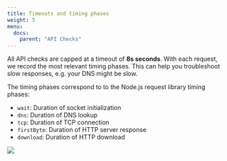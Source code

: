 ```yaml
---
title: Timeouts and timing phases
weight: 5
menu:
  docs:
    parent: "API Checks"
---
```


All API checks are capped at a timeout of **8s seconds**. With each request, we record the most relevant timing phases. This can help you troubleshoot slow responses, e.g. your DNS might be slow.

The timing phases correspond to to the Node.js request library timing phases:

- `wait`: Duration of socket initialization
- `dns`: Duration of DNS lookup
- `tcp`: Duration of TCP connection
- `firstByte`: Duration of HTTP server response
- `download`: Duration of HTTP download

![](/docs/images/api-checks/timing-phases.png)

